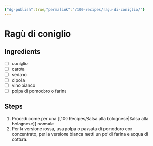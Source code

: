 ```yaml
---
{"dg-publish":true,"permalink":"/100-recipes/ragu-di-coniglio/"}
---
```


# Ragù di coniglio
## Ingredients
- [ ] coniglio
- [ ] carota
- [ ] sedano
- [ ] cipolla
- [ ] vino bianco
- [ ] polpa di pomodoro o farina
## Steps
1. Procedi come per una [[100 Recipes/Salsa alla bolognese\|Salsa alla bolognese]] normale.
2. Per la versione rossa, usa polpa o passata di pomodoro con concentrato, per la versione bianca metti un po’ di farina e acqua di cottura.